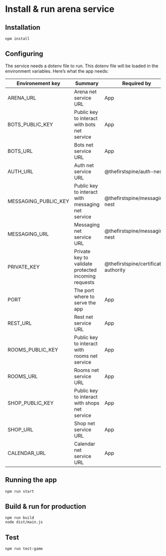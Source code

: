 Install & run arena service
===
## Installation
```
npm install
```
## Configuring
The service needs a dotenv file to run. This dotenv file will be loaded in the environment variables. Here’s what the app needs:

Environement key | Summary | Required by
--- | --- | ---
ARENA_URL | Arena net service URL | App
BOTS_PUBLIC_KEY | Public key to interact with bots net service | App
BOTS_URL | Bots net service URL | App
AUTH_URL | Auth net service URL | @thefirstspine/auth-nest
MESSAGING_PUBLIC_KEY | Public key to interact with messaging net service | @thefirstspine/messaging-nest
MESSAGING_URL | Messaging net service URL | @thefirstspine/messaging-nest
PRIVATE_KEY | Private key to validate protected incoming requests | @thefirstspine/certificate-authority
PORT | The port where to serve the app | App
REST_URL | Rest net service URL | App
ROOMS_PUBLIC_KEY | Public key to interact with rooms net service | App
ROOMS_URL | Rooms net service URL | App
SHOP_PUBLIC_KEY | Public key to interact with shops net service | App
SHOP_URL | Shop net service URL | App
CALENDAR_URL | Calendar net service URL | App
## Running the app
```
npm run start
```
## Build & run for production
```
npm run build
node dist/main.js
```
## Test
```
npm run test:game
```

